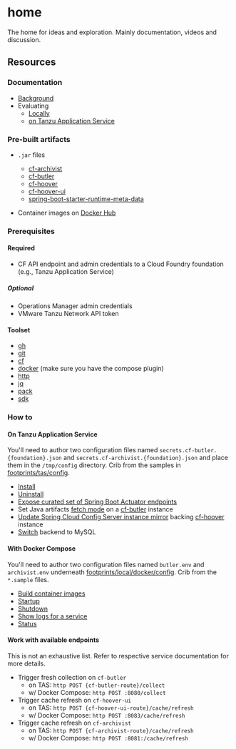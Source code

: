 # home

The home for ideas and exploration.  Mainly documentation, videos and discussion.

## Resources

### Documentation

* [Background](docs/Background%20on%20cf-toolsuite.pdf)
* Evaluating
  * [Locally](docs/Evaluating%20cf-toolsuite%20locally.pdf)
  * [on Tanzu Application Service](docs/Evaluating%20cf-toolsuite%20on%20TAS.pdf)

### Pre-built artifacts

* `.jar` files
  * [cf-archivist](https://github.com/cf-toolsuite/cf-archivist/releases)
  * [cf-butler](https://github.com/cf-toolsuite/cf-butler/releases)
  * [cf-hoover](https://github.com/cf-toolsuite/cf-hoover/releases)
  * [cf-hoover-ui](https://github.com/cf-toolsuite/cf-hoover-ui/releases)
  * [spring-boot-starter-runtime-meta-data](https://central.sonatype.com/artifact/org.cftoolsuite.actuator/spring-boot-starter-runtime-metadata)

* Container images on [Docker Hub](https://hub.docker.com/repositories/cftoolsuite)

### Prerequisites

#### Required

* CF API endpoint and admin credentials to a Cloud Foundry foundation (e.g., Tanzu Application Service)

##### Optional

* Operations Manager admin credentials
* VMware Tanzu Network API token

#### Toolset

* [gh](https://cli.github.com/)
* [git](https://git-scm.com/downloads)
* [cf](https://docs.cloudfoundry.org/cf-cli/install-go-cli.html)
* [docker](https://docs.docker.com/desktop/) (make sure you have the compose plugin)
* [http](https://httpie.io/)
* [jq](https://github.com/jqlang/jq)
* [pack](https://github.com/buildpacks/pack)
* [sdk](http://sdkman.io)

### How to

#### On Tanzu Application Service

You'll need to author two configuration files named `secrets.cf-butler.{foundation}.json` and `secrets.cf-archivist.{foundation}.json` and place them in the `/tmp/config` directory.  Crib from the samples in [footprints/tas/config](footprints/tas/config).

* [Install](scripts/e2e-install.sh)
* [Uninstall](scripts/e2e-uninstall.sh)
* [Expose curated set of Spring Boot Actuator endpoints](scripts/expose-actuator-endpoints.sh)
* Set Java artifacts [fetch mode](scripts/set-java-artifacts-fetch-mode.sh) on a [cf-butler](https://github.com/cf-toolsuite/cf-butler/blob/main/docs/ENDPOINTS.md#java-applications) instance
* [Update Spring Cloud Config Server instance mirror](scripts/update-config-service-mirrors.sh) backing [cf-hoover](https://github.com/cf-toolsuite/cf-hoover?tab=readme-ov-file#minimum-required-keys) instance
* [Switch](scripts/switch-backend-to-mysql.sh) backend to MySQL

#### With Docker Compose

You'll need to author two configuration files named `butler.env` and `archivist.env` underneath [footprints/local/docker/config](footprints/local/docker/config).  Crib from the `*.sample` files.

* [Build container images](scripts/build-container-images.sh)
* [Startup](footprints/local/startup.sh)
* [Shutdown](footprints/local/shutdown.sh)
* [Show logs for a service](footprints/local/show-logs.sh)
* [Status](footprints/local/status.sh)

#### Work with available endpoints

This is not an exhaustive list.  Refer to respective service documentation for more details.

* Trigger fresh collection on `cf-butler`
  * on TAS: `http POST {cf-butler-route}/collect`
  * w/ Docker Compose: `http POST :8080/collect`
* Trigger cache refresh on `cf-hoover-ui`
  * on TAS: `http POST {cf-hoover-ui-route}/cache/refresh`
  * w/ Docker Compose: `http POST :8083/cache/refresh`
* Trigger cache refresh on `cf-archivist`
  * on TAS: `http POST {cf-archivist-route}/cache/refresh`
  * w/ Docker Compose: `http POST :8081:/cache/refresh`
